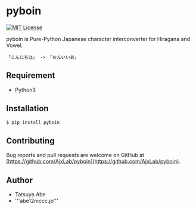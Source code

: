 pyboin
======

[![MIT License](http://img.shields.io/badge/license-MIT-blue.svg?style=flat)](LICENSE)


pyboin is Pure-Python Japanese character interconverter for Hiragana and Vowel.
```
「こんにちは」 -> 「おんいいあ」
```


## Requirement
* Python3


## Installation
```sh
$ pip install pyboin
```


## Contributing
Bug reports and pull requests are welcome on GitHub at [https://github.com/AjxLab/pyboin](https://github.com/AjxLab/pyboin).


## Author
* Tatsuya Abe
* '''abe12<at>mccc.jp'''
